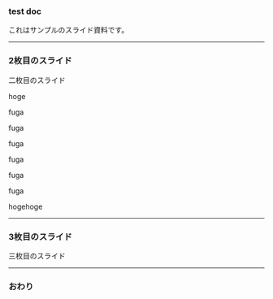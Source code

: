 ### test doc


これはサンプルのスライド資料です。


---


### 2枚目のスライド

二枚目のスライド

hoge

fuga

fuga

fuga

fuga

fuga

fuga

hogehoge


---


### 3枚目のスライド

三枚目のスライド

---


### おわり
